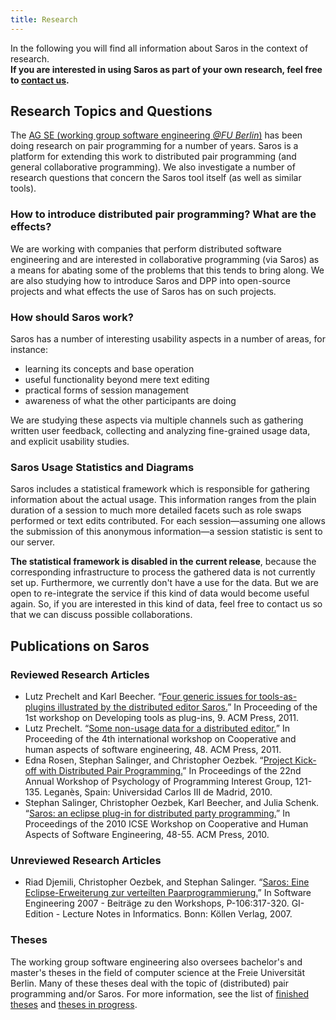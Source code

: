 ```yaml
---
title: Research
---
```


In the following you will find all information about Saros in the context of research.<br/>
**If you are interested in using Saros as part of your own research, feel free to [contact us](../support).**

## Research Topics and Questions
The [AG SE (working group software engineering *@FU Berlin*)](http://www.inf.fu-berlin.de/w/SE/WebHome) has been doing research on pair programming for a number of years. Saros is a platform for extending this work to distributed pair programming (and general collaborative programming). We also investigate a number of research questions that concern the Saros tool itself (as well as similar tools).
 
### How to introduce distributed pair programming? What are the effects?
We are working with companies that perform distributed software engineering and are interested in collaborative programming (via Saros) as a means for abating some of the problems that this tends to bring along.
We are also studying how to introduce Saros and DPP into open-source projects and what effects the use of Saros has on such projects.
 
### How should Saros work?
Saros has a number of interesting usability aspects in a number of areas, for instance:
* learning its concepts and base operation
* useful functionality beyond mere text editing
* practical forms of session management
* awareness of what the other participants are doing

We are studying these aspects via multiple channels such as gathering written user feedback, collecting and analyzing fine-grained usage data, and explicit usability studies.
 
### Saros Usage Statistics and Diagrams
Saros includes a statistical framework which is responsible for gathering information about the actual usage. This information ranges from the plain duration of a session to much more detailed facets such as role swaps performed or text edits contributed. For each session—assuming one allows the submission of this anonymous information—a session statistic is sent to our server.

**The statistical framework is disabled in the current release**, because the corresponding infrastructure to process the gathered data is not currently set up. Furthermore, we currently don't have a use for the data. But we are open to re-integrate the service if this kind of data would become useful again. So, if you are interested in this kind of data, feel free to contact us so that we can discuss possible collaborations.

## Publications on Saros

### Reviewed Research Articles
* Lutz Prechelt and Karl Beecher. “[Four generic issues for tools-as-plugins illustrated by the distributed editor Saros.](http://dl.acm.org/citation.cfm?id=1984708.1984712)” In Proceeding of the 1st workshop on Developing tools as plug-ins, 9. ACM Press, 2011.
* Lutz Prechelt. “[Some non-usage data for a distributed editor.](http://dl.acm.org/citation.cfm?id=1984642.1984651)” In Proceeding of the 4th international workshop on Cooperative and human aspects of software engineering, 48. ACM Press, 2011.
* Edna Rosen, Stephan Salinger, and Christopher Oezbek. “[Project Kick-off with Distributed Pair Programming.](http://www.ppig.org/papers/22nd-SE-1.pdf)” In Proceedings of the 22nd Annual Workshop of Psychology of Programming Interest Group, 121-135. Leganès, Spain: Universidad Carlos III de Madrid, 2010.
* Stephan Salinger, Christopher Oezbek, Karl Beecher, and Julia Schenk. “[Saros: an eclipse plug-in for distributed party programming.](https://dl.acm.org/citation.cfm?id=1833319)” In Proceedings of the 2010 ICSE Workshop on Cooperative and Human Aspects of Software Engineering, 48-55. ACM Press, 2010.

### Unreviewed Research Articles
* Riad Djemili, Christopher Oezbek, and Stephan Salinger. “[Saros: Eine Eclipse-Erweiterung zur verteilten Paarprogrammierung.](http://www.inf.fu-berlin.de/inst/ag-se/pubs/saros-2007.pdf)” In Software Engineering 2007 - Beiträge zu den Workshops, P-106:317-320. GI-Edition - Lecture Notes in Informatics. Bonn: Köllen Verlag, 2007.

### Theses
The working group software engineering also oversees bachelor's and master's theses in the field of computer science at the Freie Universität Berlin. Many of these theses deal with the topic of (distributed) pair programming and/or Saros. For more information, see the list of [finished theses](http://www.inf.fu-berlin.de/w/SE/ThesesHome#Abgeschlossene_Arbeiten) and [theses in progress](http://www.inf.fu-berlin.de/w/SE/ThesesHome#Laufende_Arbeiten).
